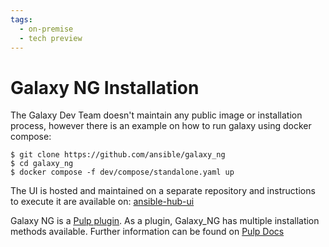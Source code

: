 ```yaml
---
tags:
  - on-premise
  - tech preview
---
```


# Galaxy NG Installation

The Galaxy Dev Team doesn't maintain any public image or installation process, however there is
an example on how to run galaxy using docker compose:

```console
$ git clone https://github.com/ansible/galaxy_ng
$ cd galaxy_ng
$ docker compose -f dev/compose/standalone.yaml up
```

The UI is hosted and maintained on a separate repository and instructions to execute it are
available on: [ansible-hub-ui](https://github.com/ansible/ansible-hub-ui)

Galaxy NG is a [Pulp plugin](https://pulpproject.org/pulpcore/docs/admin/learn/architecture/). As a plugin, Galaxy_NG has multiple installation methods available.
Further information can be found on [Pulp Docs](https://pulpproject.org/pulpcore/docs/user/tutorials/)
